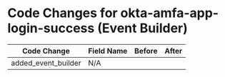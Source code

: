 # Code Changes for okta-amfa-app-login-success (Event Builder)

| Code Change | Field Name | Before | After |
|-------------|------------|--------|-------|
| added_event_builder | N/A |  |  |